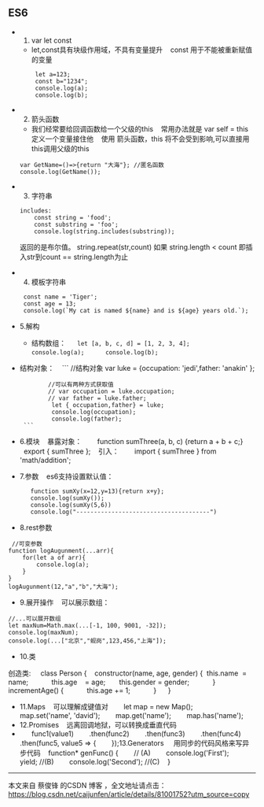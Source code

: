 ## ES6
- 1. var let const  
  - let,const具有块级作用域，不具有变量提升    
    const 用于不能被重新赋值的变量
    ```
     let a=123;
     const b="1234";
     console.log(a);
     console.log(b); 
    ```
 - 2. 箭头函数   
   -  我们经常要给回调函数给一个父级的this   
     常用办法就是 var self = this 定义一个变量接住他  
     使用 箭头函数，this 将不会受到影响,可以直接用this调用父级的this
     ```
     var GetName=()=>{return "大海"}; //匿名函数
     console.log(GetName());
     ```

- 3. 字符串    
    ```
    includes:
        const string = 'food';
        const substring = 'foo';
        console.log(string.includes(substring));
    ```
    返回的是布尔值。
    string.repeat(str,count)
    如果 string.length < count 即插入str到count == string.length为止
- 4. 模板字符串       
  ```
   const name = 'Tiger'; 
   const age = 13;      
   console.log(`My cat is named ${name} and is ${age} years old.`);
  ```
 -  5.解构   
    -  结构数组：   
            ``` 
              let [a, b, c, d] = [1, 2, 3, 4];  
              console.log(a);     
              console.log(b);
            ``` 
-  结构对象：    
        ```
               //结构对象
                var luke = {occupation: 'jedi',father: 'anakin' };

               //可以有两种方式获取值
               // var occupation = luke.occupation;
               // var father = luke.father;
                let { occupation,father} = luke;
                console.log(occupation);
                console.log(father);
        ``` 
- 6.模块 
     暴露对象：      
     function sumThree(a, b, c) {return a + b + c;}   
        export { sumThree };   
     引入：        import { sumThree } from 'math/addition';
- 7.参数   
   es6支持设置默认值：  
   ```
      function sumXy(x=12,y=13){return x+y};
      console.log(sumXy());
      console.log(sumXy(5,6))
      console.log("--------------------------------------")
   ```
-  8.rest参数  
```
 //可变参数
function logAugunment(...arr){
    for(let a of arr){
        console.log(a);
    }
}
logAugunment(12,"a","b","大海");
```
- 9.展开操作 
     可以展示数组：       
```
//...可以展开数组
let maxNum=Math.max(...[-1, 100, 9001, -32]); 
console.log(maxNum);
console.log(...["北京","蚬岗",123,456,"上海"]);
```
- 10.类   

 创造类:    
  class Person {  
      constructor(name, age, gender) {  
         this.name   = name;          
         this.age    = age;    
         this.gender = gender;    
              }  
       incrementAge() {     
                this.age += 1;      
                }   
            }
- 11.Maps    可以理解成键值对  
        let map = new Map();   
       map.set('name', 'david');   
        map.get('name');    
        map.has('name');
- 12.Promises    远离回调地狱，可以转换成垂直代码 
-        func1(value1)         .then(func2)         .then(func3)         .then(func4)         .then(func5, value5 => {         });13.Generators     用同步的代码风格来写异步代码    function* genFunc() {        // (A)        console.log('First');        yield; //(B)        console.log('Second'); //(C)    }

---------------------

本文来自 蔡俊锋 的CSDN 博客 ，全文地址请点击：https://blog.csdn.net/caijunfen/article/details/81001752?utm_source=copy 